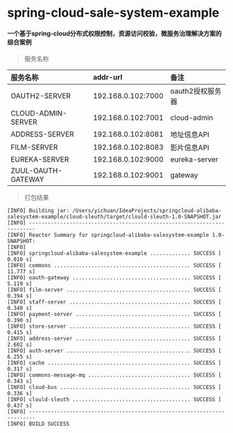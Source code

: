 # spring-cloud-sale-system-example

#### 一个基于spring-cloud分布式权限控制，资源访问校验，微服务治理解决方案的综合案例

> 服务名称

| 服务名称 | addr-url | 备注 |
| :-----| :---- | :---- |
| OAUTH2-SERVER | 192.168.0.102:7000 |oauth2授权服务器|
| CLOUD-ADMIN-SERVER | 192.168.0.102:7001 | cloud-admin |
| ADDRESS-SERVER | 192.168.0.102:8081 |地址信息API|
| FILM-SERVER | 192.168.0.102:8083 |影片信息API|
| EUREKA-SERVER | 192.168.0.102:9000 | eureka-server|
| ZUUL-OAUTH-GATEWAY | 192.168.0.102:9001 | gateway|

>打包结果
```text
[INFO] Building jar: /Users/yichuan/IdeaProjects/springcloud-alibaba-salesystem-example/cloud-sleuth/target/clould-sleuth-1.0-SNAPSHOT.jar
[INFO] ------------------------------------------------------------------------
[INFO] Reactor Summary for springcloud-alibaba-salesystem-example 1.0-SNAPSHOT:
[INFO] 
[INFO] springcloud-alibaba-salesystem-example ............. SUCCESS [  0.010 s]
[INFO] commons ............................................ SUCCESS [ 11.777 s]
[INFO] oauth-gateway ...................................... SUCCESS [  5.119 s]
[INFO] film-server ........................................ SUCCESS [  0.394 s]
[INFO] staff-server ....................................... SUCCESS [  0.340 s]
[INFO] payment-server ..................................... SUCCESS [  0.390 s]
[INFO] store-server ....................................... SUCCESS [  0.415 s]
[INFO] address-server ..................................... SUCCESS [  2.602 s]
[INFO] auth-server ........................................ SUCCESS [  6.255 s]
[INFO] cache .............................................. SUCCESS [  0.317 s]
[INFO] commons-message-mq ................................. SUCCESS [  0.343 s]
[INFO] cloud-bus .......................................... SUCCESS [  0.336 s]
[INFO] clould-sleuth ...................................... SUCCESS [  0.437 s]
[INFO] ------------------------------------------------------------------------
[INFO] BUILD SUCCESS

```


